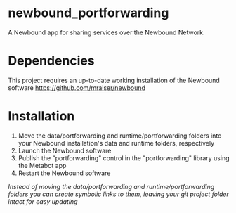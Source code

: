 # newbound_portforwarding

A Newbound app for sharing services over the Newbound Network.

# Dependencies
This project requires an up-to-date working installation of the Newbound software
https://github.com/mraiser/newbound

# Installation
1. Move the data/portforwarding and runtime/portforwarding folders into your Newbound installation's data and runtime folders, respectively
2. Launch the Newbound software
3. Publish the "portforwarding" control in the "portforwarding" library using the Metabot app
4. Restart the Newbound software

*Instead of moving the data/portforwarding and runtime/portforwarding folders you can create symbolic links to them, leaving your git project folder intact for easy updating*
